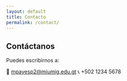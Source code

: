 ```yaml
---
layout: default
title: Contacto
permalink: /contact/
---
```


## Contáctanos

Puedes escribirnos a:

📧 mpayesp2@miumig.edu.gt 
📞 +502 1234 5678
